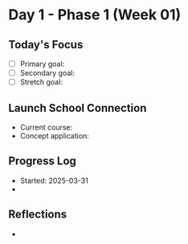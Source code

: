 # Day 1 - Phase 1 (Week 01)

## Today's Focus
- [ ] Primary goal: 
- [ ] Secondary goal:
- [ ] Stretch goal:

## Launch School Connection
- Current course: 
- Concept application: 

## Progress Log
- Started: 2025-03-31
- 

## Reflections
-

